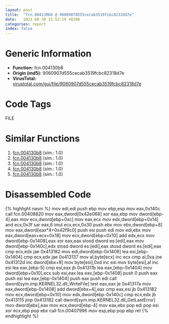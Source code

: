 ```yaml
---
layout: post
title:  "fcn.004130b8 @ 9060907d555cecab3519fcbc82318d7e"
date:   2021-08-30 15:52:19 +0300
categories: report
index: false
---
```


# Generic Information
- **Function:** fcn.004130b8
- **Origin (md5):** 9060907d555cecab3519fcbc82318d7e
- **VirusTotal:** [virustotal.com/gui/file/9060907d555cecab3519fcbc82318d7e][virustotal_ref]

# Code Tags
<span class="tag" id="FILE">FILE</span>


# Similar Functions

1. [fcn.004130b8][similar_1_ref] (sim.: 1.0)
2. [fcn.004130b8][similar_2_ref] (sim.: 1.0)
3. [fcn.004130b8][similar_3_ref] (sim.: 1.0)
4. [fcn.004130b8][similar_4_ref] (sim.: 1.0)
5. [fcn.004130b8][similar_5_ref] (sim.: 1.0)


# Disassembled Code

{% highlight nasm %}
mov edi,edi
push ebp
mov ebp,esp
mov eax,0x140c
call fcn.00408820
mov eax,dword[0x42e068]
xor eax,ebp
mov dword[ebp-4],eax
mov ecx,dword[ebp+0xc]
mov eax,ecx
mov edx,dword[ebp+0x14]
and ecx,0x3f
sar eax,6
imul ecx,ecx,0x30
push ebx
mov ebx,dword[ebp+8]
mov eax,dword[eax*4+0x42f9c0]
push esi
push edi
mov edi,ebx
mov eax,dword[eax+ecx+0x18]
mov ecx,dword[ebp+0x10]
add edx,ecx
mov dword[ebp-0x1408],eax
xor eax,eax
stosd dword es:[edi],eax
mov dword[ebp-0x140c],edx
stosd dword es:[edi],eax
stosd dword es:[edi],eax
cmp ecx,edx
jae 0x413182
mov edi,dword[ebp-0x1408]
lea esi,[ebp-0x1404]
cmp ecx,edx
jae 0x413137
mov al,byte[ecx]
inc ecx
cmp al,0xa
jne 0x41312d
inc dword[ebx+8]
mov byte[esi],0xd
inc esi
mov byte[esi],al
inc esi
lea eax,[ebp-5]
cmp esi,eax
jb 0x41311b
lea eax,[ebp-0x1404]
mov dword[ebp+0x10],ecx
sub esi,eax
lea eax,[ebp-0x1408]
push 0
push eax
push esi
lea eax,[ebp-0x1404]
push eax
push edi
call dword[sym.imp.KERNEL32.dll_WriteFile]
test eax,eax
je 0x41317a
mov eax,dword[ebp-0x1408]
add dword[ebx+4],eax
cmp eax,esi
jb 0x413182
mov ecx,dword[ebp+0x10]
mov edx,dword[ebp-0x140c]
cmp ecx,edx
jb 0x413115
jmp 0x413182
call dword[sym.imp.KERNEL32.dll_GetLastError]
mov dword[ebx],eax
mov ecx,dword[ebp-4]
mov eax,ebx
pop edi
pop esi
xor ecx,ebp
pop ebx
call fcn.00407996
mov esp,ebp
pop ebp
ret 
{% endhighlight %}


[similar_1_ref]: /report/fcn.004130b8@0127953e5b97b1fe5cb9f39daaa8bafd
[similar_2_ref]: /report/fcn.004130b8@3e66d788b9c1d0d9d83a53b7f5191d1a
[similar_3_ref]: /report/fcn.004130b8@2befdc6dad4b6936d78e65ffd5537599
[similar_4_ref]: /report/fcn.004130b8@31d828bf241be93b3ffe89cf3c313d44
[similar_5_ref]: /report/fcn.004130b8@9f4c1554d154bd3e457d25563c279a0e
[virustotal_ref]: https://www.virustotal.com/gui/file/9060907d555cecab3519fcbc82318d7e